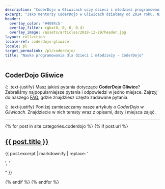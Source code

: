 ```yaml
---
description: "CoderDojo w Gliwicach uczy dzieci i młodzież programowania, tworzenia gier w Unity, budowania robotów, projektowania modeli 3D w Blenderze i logicznego myślenia"
excerpt: "Jako mentorzy CoderDojo w Gliwicach działamy od 2014 roku. Nie tylko **uczymy programowania**, ale przede wszystkim **uczymy myślenia jak programista**. <br><br>Zawodowo zajmujemy się [tworzeniem aplikacji internetowych](https://fractalsoft.org/pl/), a na CoderDojo dzielimy się naszą wiedzą i doświadczeniem. <br><br>Na zajęciach CoderDojo poruszamy różne tematy z branży IT: **tworzenie gier w Unity**, budowanie robotów, algorytmika, modelowanie w Blenderze, **programowanie w Ruby**, tworzenie stron WWW, **programowanie w Pythonie**, uczenie maszynowe, krytografia i kryptoanaliza. <br><br>Pokazujemy, że matematyka i logiczne myślenie przydaje się w życiu. Uczymy praktycznych umiejętności zastosowania technologii. Pomagamy w sposób techniczny spełniać marzenia dzieci."
header:
  overlay_color: '#4084c5'
  overlay_filter: rgba(0, 0, 0, 0.4)
  overlay_image: /assets/articles/2018-12-29/header.jpg
layout: collection
locale-ref: coderdojo-gliwice
locale: pl
target_permalink: /pl/coderdojo/
title: "Nauka programowania dla dzieci i młodzieży - CoderDojo"
---
```


## CoderDojo Gliwice

{: .text-justify}
Masz jakieś pytania dotyczące **CoderDojo Gliwice**?
Zebraliśmy najpopularniejsze pytania i odpowiedzi w jedno miejsce.
Zajrzyj do naszego [FAQ](/pl/coderdojo/faq/), gdzie znajdziesz często zadawane pytania.

{: .text-justify}
Poniżej zamieszczamy nasze artykuły o _CoderDojo w Gliwicach_.
Znajdziecie w nich tematy wraz z opisami, daty i miejsca zajęć.

----
<div class='list'>
{% for post in site.categories.coderdojo %}
{% if post.url %}
  <div class='list__item'>
    <a href='{{ post.url }}'>
      <h2>{{ post.title }}</h2>
    </a>
    {{ post.excerpt | markdownify | replace: '<p>', "<p class='text-justify'>" }}
  </div>
{% endif %}
{% endfor %}
</div>
